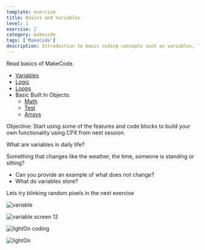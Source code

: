 ```yaml
---
template: exercise
title: Basics and Variables
level: 1
exercise: 2
category: makecode
tags: ['MakeCode']
description: Introduction to basic coding concepts such as variables, logic, and loops!
---
```


Read basics of MakeCode.

- [Variables](https://makecode.adafruit.com/blocks/variables)
- [Logic](https://makecode.adafruit.com/blocks/logic)
- [Loops](https://makecode.adafruit.com/blocks/loops)
- Basic Built In Objects:
  - [Math](https://makecode.adafruit.com/reference/math)
  - [Test](https://makecode.adafruit.com/reference/text)
  - [Arrays](https://makecode.adafruit.com/reference/arrays)

Objective: Start using some of the features and code blocks to build your own functionality using CPX from next session.

What are variables in daily life?

Something that changes like the weather, the time, someone is standing or
sitting?

- Can you provide an example of what does not change?
- What do variables store?

Lets try blinking random pixels in the next exercise

![variable](session2.gif)

![variable screen 12](e2-12.png)

![lightOn coding](lightOn.gif)

![lightOn](lightOn.png)
